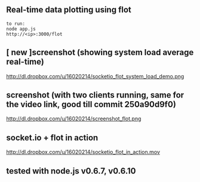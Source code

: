 ## Real-time data plotting using flot
	to run: 
	node app.js
	http://<ip>:3000/flot

## [ new ]screenshot (showing system load average real-time)
http://dl.dropbox.com/u/16020214/socketio_flot_system_load_demo.png

## screenshot (with two clients running, same for the video link, good till commit 250a90d9f0)
http://dl.dropbox.com/u/16020214/screenshot_flot.png

## socket.io + flot in action
http://dl.dropbox.com/u/16020214/socketio_flot_in_action.mov

## tested with node.js v0.6.7, v0.6.10


